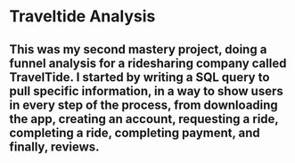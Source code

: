 # Traveltide Analysis
## This was my second mastery project, doing a funnel analysis for a ridesharing company called TravelTide. I started by writing a SQL query to pull specific information, in a way to show users in every step of the process, from downloading the app, creating an account, requesting a ride, completing a ride, completing payment, and finally, reviews.
